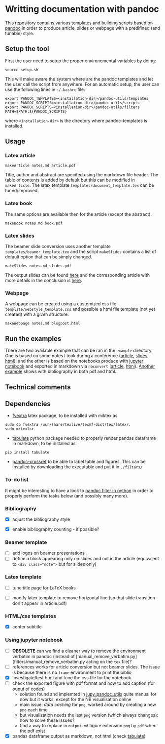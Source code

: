 # Writting documentation with pandoc

This repository contains various templates and building scripts based on [pandoc](http://pandoc.org) 
in order to produce article, slides or webpage with a predifined (and tunable) style.

## Setup the tool

First the user need to setup the proper environemental variables by doing:
```
source setup.sh
```
This will make aware the system where are the pandoc templates and let the user call the script from anywhere.
For an automatic setup, the user can use the following lines in `~/.bashrc` file:
```
export PANDOC_TEMPLATES=<installation-dir>/pandoc-utils/templates
export PANDOC_SCRIPTS=<installation-dir>/pandoc-utils/scripts
export PANDOC_SCRIPTS=<installation-dir>/pandoc-utils/filters
PATH=$PATH:${PANDOC_SCRIPTS}
```
where `<installation-dir>` is the directory where pandoc-templates is installed.

## Usage


### Latex article

```
makeArticle notes.md article.pdf
```

Title, author and abstract are specifed using the markdown file header. The table of contents is added by default
but this can be modified in `makeArticle`. The latex template `templates/document_template.tex` can be tuned/improved.


### Latex book

The same options are available then for the article (except the abstract).

```
makeBook notes.md book.pdf
```

### Latex slides

The beamer slide conversion uses another template `templates/beamer_template.tex` and the script `makeSlides`
contains a list of default option that can be simply changed.

```
makeSlides notes.md slides.pdf
```

The output slides can be found [here](examples/SimpleSlides/slides.pdf) and the corresponding article
with more details in the conclusion is [here](examples/SimpleSlides/article.pdf).


### Webpage

A webpage can be created using a customized css file `template/webstyle_template.css` and possible
a html file template (not yet created) with a given structure.
```
makeWebpage notes.md blogpost.html
```


## Run the examples

There are two available example that can be ran in the `example` directory. 
One is based on some notes I took during a conference ([article](examples/NoteSUSY2018/Article.pdf), [slides](examples/NoteSUSY2018/Slides.pdf), [html](examples/NoteSUSY2018/Webpage.htm)),
and the other is based on the notebooks produce with [jupyter notebook](http://jupyter.org/) and exported
in markdown via `nbconvert` ([article](examples/BookRandomTopics/RandomTopics.pdf), [html](examples/BookRandomTopics/RandomTopics.html)).
[Another example](examples/ActivityReport) shows with bibliography in both pdf and html.



## Technical comments

## Dependencies

- [fvextra](https://ctan.org/pkg/fvextra?lang=en) latex package, to be installed with miktex as
```
sudo cp fvextra /usr/share/texlive/texmf-dist/tex/latex/.
sudo mktexlsr
```
- [tabulate](https://pypi.org/project/tabulate/) python package needed to properly render 
pandas dataframe in markdown, to be installed as
```
pip install tabulate
```
- [pandoc-crossref](https://github.com/lierdakil/pandoc-crossref) to be able to label table and figures.
This can be installed by downloading the executable and put it in `./filters/`


### To-do list

It might be interesting to have a look to [pandoc filter in python](https://github.com/jgm/pandocfilters) in 
order to properly perform the tasks below (and possibly many more).

### Bibliography

- [x] adjust the bibliography style
- [x] enable bibliography counting - if possible?


### Beamer template

- [ ] add logos on beamer presentations
- [ ] define a block appearing only on slides and not in the article 
(equivalent to `<div class="note">` but for slides only)

### Latex template

- [ ] tune title page for LaTeX books
- [ ] modify latex template to remove horizontal line (so that slide transition don't appear in article.pdf)


### HTML/css templates

- [x] center subtitle  


### Using jupyter notebook

- [ ] **OBSOLETE** can we find a cleaner way to remove the environment verbatim in pandoc (instead of [manual_remove_verbatim.py](filters/manual_remove_verbatim.py acting on the `tex` file)?
- [ ] references works for article conversion but not beamer slides. The issue is because there is no `frame` environment to print the biblio
- [x] investigate/test html and tune the css file for the notebook
- [ ] check the exported figure with pdf format and how to add caption (for ouput of codes)
   + solution found and implemted in [jupy_pandoc_utils](python_tools/jupy_pandoc_utils.py) 
   quite manual for now but it works, except for the NB visualisation online
   + main issue: *data caching* for `png`, worked around by creating a new `png` each time
   + but visualization needs the last `png` version (which always changes): how to solve these issues?
   + find a way to replace in `output.md` figure extension `png` by `pdf` when the pdf exist
- [x] pandas dataframe output as markdown, not html (check [tabulate](https://pypi.org/project/tabulate/))
